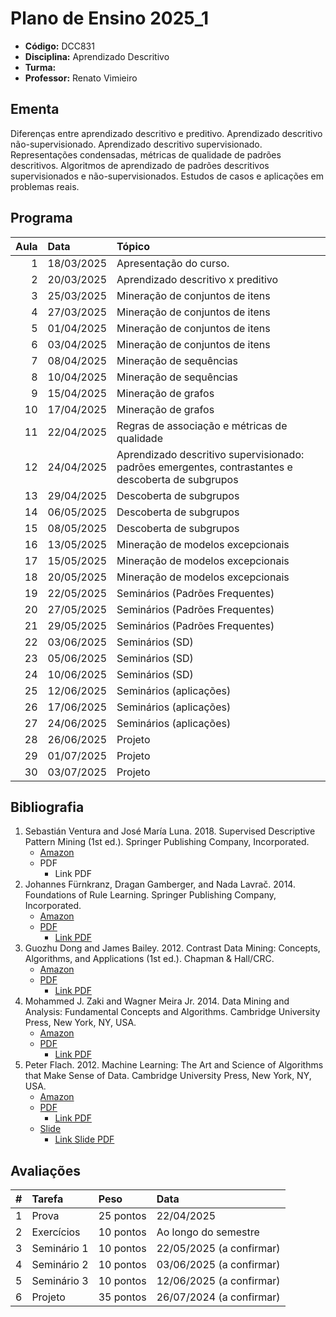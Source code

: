 # Plano de Ensino 2025_1

- **Código:** DCC831
- **Disciplina:** Aprendizado Descritivo
- **Turma:**
- **Professor:** Renato Vimieiro

## Ementa

Diferenças entre aprendizado descritivo e preditivo. Aprendizado descritivo não-supervisionado. Aprendizado descritivo supervisionado. Representações condensadas, métricas de qualidade de padrões descritivos. Algoritmos de aprendizado de padrões descritivos supervisionados e não-supervisionados. Estudos de casos e aplicações em problemas reais.

## Programa

| Aula | Data       | Tópico                                                                                             |
| ---: | :--------- | :------------------------------------------------------------------------------------------------- |
|    1 | 18/03/2025 | Apresentação do curso.                                                                             |
|    2 | 20/03/2025 | Aprendizado descritivo x preditivo                                                                 |
|    3 | 25/03/2025 | Mineração de conjuntos de itens                                                                    |
|    4 | 27/03/2025 | Mineração de conjuntos de itens                                                                    |
|    5 | 01/04/2025 | Mineração de conjuntos de itens                                                                    |
|    6 | 03/04/2025 | Mineração de conjuntos de itens                                                                    |
|    7 | 08/04/2025 | Mineração de sequências                                                                            |
|    8 | 10/04/2025 | Mineração de sequências                                                                            |
|    9 | 15/04/2025 | Mineração de grafos                                                                                |
|   10 | 17/04/2025 | Mineração de grafos                                                                                |
|   11 | 22/04/2025 | Regras de associação e métricas de qualidade                                                       |
|   12 | 24/04/2025 | Aprendizado descritivo supervisionado: padrões emergentes, contrastantes e descoberta de subgrupos |
|   13 | 29/04/2025 | Descoberta de subgrupos                                                                            |
|   14 | 06/05/2025 | Descoberta de subgrupos                                                                            |
|   15 | 08/05/2025 | Descoberta de subgrupos                                                                            |
|   16 | 13/05/2025 | Mineração de modelos excepcionais                                                                  |
|   17 | 15/05/2025 | Mineração de modelos excepcionais                                                                  |
|   18 | 20/05/2025 | Mineração de modelos excepcionais                                                                  |
|   19 | 22/05/2025 | Seminários (Padrões Frequentes)                                                                    |
|   20 | 27/05/2025 | Seminários (Padrões Frequentes)                                                                    |
|   21 | 29/05/2025 | Seminários (Padrões Frequentes)                                                                    |
|   22 | 03/06/2025 | Seminários (SD)                                                                                    |
|   23 | 05/06/2025 | Seminários (SD)                                                                                    |
|   24 | 10/06/2025 | Seminários (SD)                                                                                    |
|   25 | 12/06/2025 | Seminários (aplicações)                                                                            |
|   26 | 17/06/2025 | Seminários (aplicações)                                                                            |
|   27 | 24/06/2025 | Seminários (aplicações)                                                                            |
|   28 | 26/06/2025 | Projeto                                                                                            |
|   29 | 01/07/2025 | Projeto                                                                                            |
|   30 | 03/07/2025 | Projeto                                                                                            |

## Bibliografia

1. Sebastián Ventura and José María Luna. 2018. Supervised Descriptive Pattern Mining (1st ed.). Springer Publishing Company, Incorporated.
   - [Amazon][LinkAmazon_Supervised]
   - PDF
     - Link PDF
2. Johannes Fürnkranz, Dragan Gamberger, and Nada Lavrač. 2014. Foundations of Rule Learning. Springer Publishing Company, Incorporated.
   - [Amazon][LinkAmazon_Foundation]
   - [PDF][PDF_Foundation]
     - [Link PDF][LinkPDF_Foundation]
3. Guozhu Dong and James Bailey. 2012. Contrast Data Mining: Concepts, Algorithms, and Applications (1st ed.). Chapman & Hall/CRC.
   - [Amazon][LinkAmazon_Contrast]
   - [PDF][PDF_Constrast]
     - [Link PDF][LinkPDF_Constrast]
4. Mohammed J. Zaki and Wagner Meira Jr. 2014. Data Mining and Analysis: Fundamental Concepts and Algorithms. Cambridge University Press, New York, NY, USA.
   - [Amazon][LinkAmazon_Meira]
   - [PDF][PDF_Meira]
     - [Link PDF][LinkPDF_Meira]
5. Peter Flach. 2012. Machine Learning: The Art and Science of Algorithms that Make Sense of Data. Cambridge University Press, New York, NY, USA.
   - [Amazon][LinkAmazon_Machine]
   - [PDF][PDF_Machine]
     - [Link PDF][LinkPDF_Machine]
   - [Slide][PDFSlide_Machine]
     - [Link Slide PDF][LinkPDFSlide_Machine]

[LinkAmazon_Supervised]: <https://www.amazon.com/Supervised-Descriptive-Pattern-Sebasti%C3%A1n-Ventura/dp/3319981390>
[LinkAmazon_Foundation]: <https://www.amazon.com/Foundations-Rule-Learning-Cognitive-Technologies/dp/3642430465>
[LinkAmazon_Contrast]: <https://www.amazon.com/Contrast-Data-Mining-Algorithms-Applications/dp/1439854327>
[LinkAmazon_Meira]: <https://www.amazon.com.br/Data-Mining-Analysis-Fundamental-Algorithms/dp/0521766338>
[LinkAmazon_Machine]: <https://www.amazon.com.br/Machine-Learning-Science-Algorithms-Sense/dp/1107096391>

[PDF_Foundation]: <Files/Bibliografia/Foundations of Rule Learning.pdf>
[PDF_Constrast]: <Files/Bibliografia/Contrast Data Mining - Concepts, Algorithms, and Applications.pdf>
[PDF_Meira]: <Files/Bibliografia/Data Mining and Analysis - Fundamental Concepts and Algorithms.pdf>
[PDF_Machine]: <Bibliografia/Machine Learning - The Art and Science of Algorithms that Make Sense of Data.pdf>
[PDFSlide_Machine]: <Files/Bibliografia/Machine Learning - The Art and Science of Algorithms that Make Sense of Data - Slides.pdf>

[LinkPDF_Foundation]: <https://kt.ijs.si/petra_kralj/IPS_DMTM2_2021/Lavrac-SpringerBookChapter-2012.pdf>
[LinkPDF_Constrast]: <https://pt.scribd.com/document/752576390/Contrast-Data-Mining-Concepts-Algorithms-And-Applications-Dong-Bailey-2012-09-07>
[LinkPDF_Meira]: <https://pzs.dstu.dp.ua/DataMining/bibl/mohammed_j_zaki_wagner_meira_jr_data_mining_and_analysis_fun.pdf>
[LinkPDF_Machine]: <https://cdn.oujdalibrary.com/books/698/698-machine-learning-the-art-and-science-of-algorithms-that-make-sense-of-data-(www.tawcer.com).pdf>
[LinkPDFSlide_Machine]: <https://www.cs.put.poznan.pl/tpawlak/files/ZMIO/W02.pdf>

## Avaliações

|    # | Tarefa      | Peso      | Data                     |
| ---: | :---------- | :-------- | :----------------------- |
|    1 | Prova       | 25 pontos | 22/04/2025               |
|    2 | Exercícios  | 10 pontos | Ao longo do semestre     |
|    3 | Seminário 1 | 10 pontos | 22/05/2025 (a confirmar) |
|    4 | Seminário 2 | 10 pontos | 03/06/2025 (a confirmar) |
|    5 | Seminário 3 | 10 pontos | 12/06/2025 (a confirmar) |
|    6 | Projeto     | 35 pontos | 26/07/2024 (a confirmar) |
